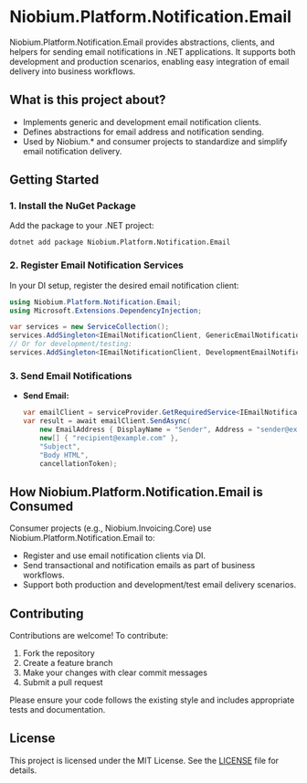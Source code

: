 # Niobium.Platform.Notification.Email

Niobium.Platform.Notification.Email provides abstractions, clients, and helpers for sending email notifications in .NET applications. It supports both development and production scenarios, enabling easy integration of email delivery into business workflows.

## What is this project about?
- Implements generic and development email notification clients.
- Defines abstractions for email address and notification sending.
- Used by Niobium.* and consumer projects to standardize and simplify email notification delivery.

## Getting Started

### 1. Install the NuGet Package
Add the package to your .NET project:

```
dotnet add package Niobium.Platform.Notification.Email
```

### 2. Register Email Notification Services
In your DI setup, register the desired email notification client:

```csharp
using Niobium.Platform.Notification.Email;
using Microsoft.Extensions.DependencyInjection;

var services = new ServiceCollection();
services.AddSingleton<IEmailNotificationClient, GenericEmailNotificationClient>();
// Or for development/testing:
services.AddSingleton<IEmailNotificationClient, DevelopmentEmailNotificationClient>();
```

### 3. Send Email Notifications
- **Send Email:**
  ```csharp
  var emailClient = serviceProvider.GetRequiredService<IEmailNotificationClient>();
  var result = await emailClient.SendAsync(
      new EmailAddress { DisplayName = "Sender", Address = "sender@example.com" },
      new[] { "recipient@example.com" },
      "Subject",
      "Body HTML",
      cancellationToken);
  ```

## How Niobium.Platform.Notification.Email is Consumed
Consumer projects (e.g., Niobium.Invoicing.Core) use Niobium.Platform.Notification.Email to:
- Register and use email notification clients via DI.
- Send transactional and notification emails as part of business workflows.
- Support both production and development/test email delivery scenarios.

## Contributing

Contributions are welcome! To contribute:
1. Fork the repository
2. Create a feature branch
3. Make your changes with clear commit messages
4. Submit a pull request

Please ensure your code follows the existing style and includes appropriate tests and documentation.

## License

This project is licensed under the MIT License. See the [LICENSE](LICENSE) file for details.
